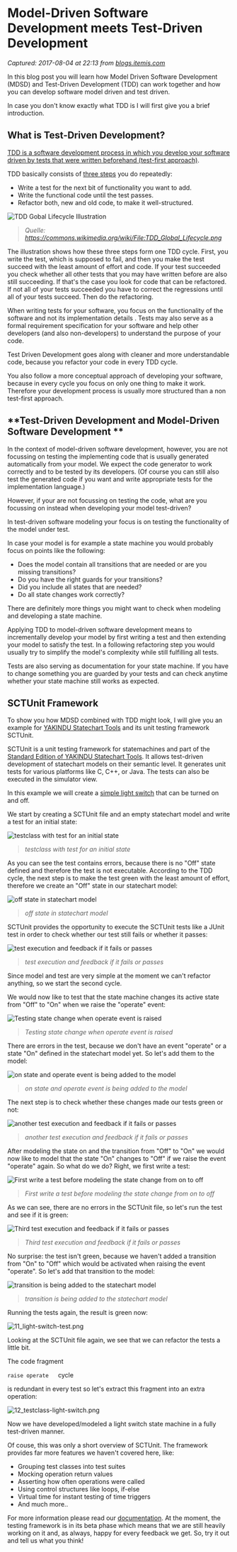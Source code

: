 # Model-Driven Software Development meets Test-Driven Development

_Captured: 2017-08-04 at 22:13 from [blogs.itemis.com](https://blogs.itemis.com/en/model-driven-software-development-meets-test-driven-development?utm_source=hs_email&utm_medium=email&utm_content=54879111&_hsenc=p2ANqtz--U4Wtf_MzIfAz4GuORBg87ZA9s8OMVLp9bsVaTcXtnMSA0GNAmjDDdUpICuiG_E-DvFMG6rzpSitZedCGzYvSjMMnLBw&_hsmi=54879210)_

In this blog post you will learn how Model Driven Software Development (MDSD) and Test-Driven Development (TDD) can work together and how you can develop software model driven and test driven.

In case you don't know exactly what TDD is I will first give you a brief introduction.

## What is Test-Driven Development?

[TDD is a software development process in which you develop your software driven by tests that were written beforehand (test-first approach)](https://blogs.itemis.com/de/testgetriebene-entwicklung-mehr-als-nur-qualit%C3%A4tssicherung).

TDD basically consists of [three steps](https://martinfowler.com/bliki/TestDrivenDevelopment.html) you do repeatedly:

  * Write a test for the next bit of functionality you want to add.
  * Write the functional code until the test passes.
  * Refactor both, new and old code, to make it well-structured.  
  

![TDD Gobal Lifecycle Illustration](https://blogs.itemis.com/hs-fs/hubfs/Blog/YAKINDU%20Statechart%20Tools/1_test-first-development-1.png?t=1501858086893&width=2148&name=1_test-first-development-1.png)

> _Quelle: https://commons.wikimedia.org/wiki/File:TDD_Global_Lifecycle.png_

The illustration shows how these three steps form one TDD cycle. First, you write the test, which is supposed to fail, and then you make the test succeed with the least amount of effort and code. If your test succeeded you check whether all other tests that you may have written before are also still succeeding. If that's the case you look for code that can be refactored. If not all of your tests succeeded you have to correct the regressions until all of your tests succeed. Then do the refactoring.

When writing tests for your software, you focus on the functionality of the software and not its implementation details . Tests may also serve as a formal requirement specification for your software and help other developers (and also non-developers) to understand the purpose of your code.

Test Driven Development goes along with cleaner and more understandable code, because you refactor your code in every TDD cycle.

You also follow a more conceptual approach of developing your software, because in every cycle you focus on only one thing to make it work. Therefore your development process is usually more structured than a non test-first approach.

## **Test-Driven Development and Model-Driven Software Development **

In the context of model-driven software development, however, you are not focussing on testing the implementing code that is usually generated automatically from your model. We expect the code generator to work correctly and to be tested by its developers. (Of course you can still also test the generated code if you want and write appropriate tests for the implementation language.)

However, if your are not focussing on testing the code, what are you focussing on instead when developing your model test-driven?

In test-driven software modeling your focus is on testing the functionality of the model under test.

In case your model is for example a state machine you would probably focus on points like the following:

  * Does the model contain all transitions that are needed or are you missing transitions?
  * Do you have the right guards for your transitions?
  * Did you include all states that are needed?
  * Do all state changes work correctly?

There are definitely more things you might want to check when modeling and developing a state machine.

Applying TDD to model-driven software development means to incrementally develop your model by first writing a test and then extending your model to satisfy the test. In a following refactoring step you would usually try to simplify the model's complexity while still fulfilling all tests.

Tests are also serving as documentation for your state machine. If you have to change something you are guarded by your tests and can check anytime whether your state machine still works as expected.

## SCTUnit Framework

To show you how MDSD combined with TDD might look, I will give you an example for [YAKINDU Statechart Tools](https://www.itemis.com/en/yakindu/state-machine/) and its unit testing framework SCTUnit.

SCTUnit is a unit testing framework for statemachines and part of the [Standard Edition of YAKINDU Statechart Tools](https://blogs.itemis.com/en/introducing-yakindu-statechart-tools-standard-edition-3.0). It allows test-driven development of statechart models on their semantic level. It generates unit tests for various platforms like C, C++, or Java. The tests can also be executed in the simulator view.

In this example we will create a [simple light switch](https://www.itemis.com/en/yakindu/state-machine/documentation/examples/example/light_switch) that can be turned on and off.

We start by creating a SCTUnit file and an empty statechart model and write a test for an initial state:

![testclass with test for an initial state](https://blogs.itemis.com/hs-fs/hubfs/Blog/YAKINDU%20Statechart%20Tools/2_testclass-light-switch.png?t=1501858086893&width=1920&name=2_testclass-light-switch.png)

> _testclass with test for an initial state_

As you can see the test contains errors, because there is no "Off" state defined and therefore the test is not executable. According to the TDD cycle, the next step is to make the test green with the least amount of effort, therefore we create an "Off" state in our statechart model:

![off state in statechart model](https://blogs.itemis.com/hs-fs/hubfs/Blog/YAKINDU%20Statechart%20Tools/3_main-region.png?t=1501858086893&width=960&name=3_main-region.png)

> _off state in statechart model_

SCTUnit provides the opportunity to execute the SCTUnit tests like a JUnit test in order to check whether our test still fails or whether it passes:

![test execution and feedback if it fails or passes](https://blogs.itemis.com/hs-fs/hubfs/Blog/YAKINDU%20Statechart%20Tools/4_light-switch-test.png?t=1501858086893&width=1920&name=4_light-switch-test.png)

> _test execution and feedback if it fails or passes_

Since model and test are very simple at the moment we can't refactor anything, so we start the second cycle.

We would now like to test that the state machine changes its active state from "Off" to "On" when we raise the "operate" event:

![Testing state change when operate event is raised](https://blogs.itemis.com/hs-fs/hubfs/Blog/YAKINDU%20Statechart%20Tools/5_testclass-light-switch.png?t=1501858086893&width=1920&name=5_testclass-light-switch.png)

> _Testing state change when operate event is raised_

There are errors in the test, because we don't have an event "operate" or a state "On" defined in the statechart model yet. So let's add them to the model:

![on state and operate event is being added to the model](https://blogs.itemis.com/hs-fs/hubfs/Blog/YAKINDU%20Statechart%20Tools/6_statechart-on-off.png?t=1501858086893&width=1920&name=6_statechart-on-off.png)

> _on state and operate event is being added to the model_

The next step is to check whether these changes made our tests green or not:

![another test execution and feedback if it fails or passes](https://blogs.itemis.com/hs-fs/hubfs/Blog/YAKINDU%20Statechart%20Tools/7_light-switch-test.png?t=1501858086893&width=1920&name=7_light-switch-test.png)

> _another test execution and feedback if it fails or passes_

After modeling the state on and the transition from "Off" to "On" we would now like to model that the state "On" changes to "Off" if we raise the event "operate" again. So what do we do? Right, we first write a test:

![First write a test before modeling the state change from on to off](https://blogs.itemis.com/hs-fs/hubfs/Blog/YAKINDU%20Statechart%20Tools/8_testclass-light-switch.png?t=1501858086893&width=1920&name=8_testclass-light-switch.png)

> _First write a test before modeling the state change from on to off_

As we can see, there are no errors in the SCTUnit file, so let's run the test and see if it is green:

![Third test execution and feedback if it fails or passes](https://blogs.itemis.com/hs-fs/hubfs/Blog/YAKINDU%20Statechart%20Tools/9_light-swith-test-1.png?t=1501858086893&width=1920&name=9_light-swith-test-1.png)

> _Third test execution and feedback if it fails or passes_

No surprise: the test isn't green, because we haven't added a transition from "On" to "Off" which would be activated when raising the event "operate". So let's add that transition to the model:

![transition is being added to the statechart model](https://blogs.itemis.com/hs-fs/hubfs/Blog/YAKINDU%20Statechart%20Tools/10_statechart-light-switch.png?t=1501858086893&width=1920&name=10_statechart-light-switch.png)

> _transition is being added to the statechart model_

Running the tests again, the result is green now:

![11_light-switch-test.png](https://blogs.itemis.com/hs-fs/hubfs/Blog/YAKINDU%20Statechart%20Tools/11_light-switch-test.png?t=1501858086893&width=1920&name=11_light-switch-test.png)

Looking at the SCTUnit file again, we see that we can refactor the tests a little bit.

The code fragment

`raise operate  
`cycle

is redundant in every test so let's extract this fragment into an extra operation:

![12_testclass-light-switch.png](https://blogs.itemis.com/hs-fs/hubfs/Blog/YAKINDU%20Statechart%20Tools/12_testclass-light-switch.png?t=1501858086893&width=1920&name=12_testclass-light-switch.png)

Now we have developed/modeled a light switch state machine in a fully test-driven manner.

Of couse, this was only a short overview of SCTUnit. The framework provides far more features we haven't covered here, like:

  * Grouping test classes into test suites
  * Mocking operation return values
  * Asserting how often operations were called
  * Using control structures like loops, if-else
  * Virtual time for instant testing of time triggers
  * And much more..

For more information please read our [documentation](https://www.itemis.com/en/yakindu/state-machine/documentation/user-guide/#sctunit_test-driven_statechart_development_with_sctunit). At the moment, the testing framework is in its beta phase which means that we are still heavily working on it and, as always, happy for every feedback we get. So, try it out and tell us what you think!
